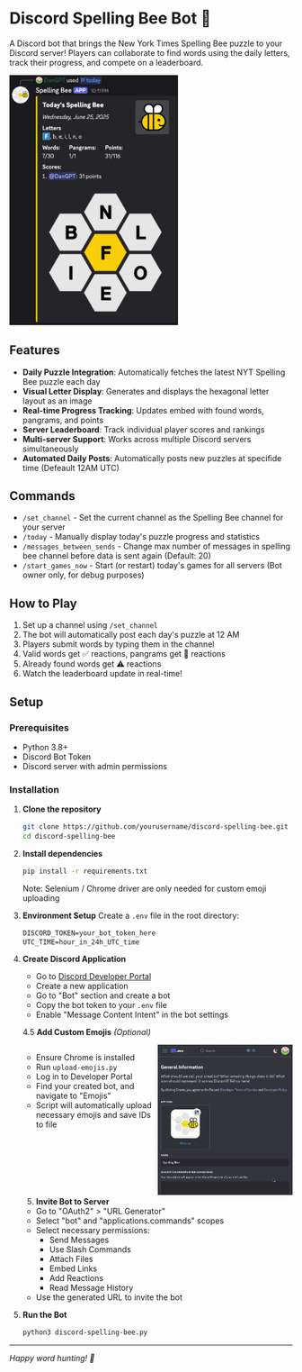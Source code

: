 # Discord Spelling Bee Bot 🐝

A Discord bot that brings the New York Times Spelling Bee puzzle to your Discord server! Players can collaborate to find words using the daily letters, track their progress, and compete on a leaderboard.

<img src="resources/demo.png" alt="demo" width="300"/>

## Features

- **Daily Puzzle Integration**: Automatically fetches the latest NYT Spelling Bee puzzle each day
- **Visual Letter Display**: Generates and displays the hexagonal letter layout as an image
- **Real-time Progress Tracking**: Updates embed with found words, pangrams, and points
- **Server Leaderboard**: Track individual player scores and rankings
- **Multi-server Support**: Works across multiple Discord servers simultaneously
- **Automated Daily Posts**: Automatically posts new puzzles at specifide time (Defeault 12AM UTC)

## Commands

- `/set_channel` - Set the current channel as the Spelling Bee channel for your server
- `/today` - Manually display today's puzzle progress and statistics
- `/messages_between_sends` - Change max number of messages in spelling bee channel before data is sent again (Default: 20)
- `/start_games_now` - Start (or restart) today's games for all servers (Bot owner only, for debug purposes)

## How to Play

1. Set up a channel using `/set_channel`
2. The bot will automatically post each day's puzzle at 12 AM
3. Players submit words by typing them in the channel
4. Valid words get ✅ reactions, pangrams get 👑 reactions
5. Already found words get ⚠️ reactions
6. Watch the leaderboard update in real-time!

## Setup

### Prerequisites

- Python 3.8+
- Discord Bot Token
- Discord server with admin permissions

### Installation

1. **Clone the repository**
   ```bash
   git clone https://github.com/yourusername/discord-spelling-bee.git
   cd discord-spelling-bee
   ```

2. **Install dependencies**
   ```bash
   pip install -r requirements.txt
   ```
   Note: Selenium / Chrome driver are only needed for custom emoji uploading

3. **Environment Setup**
   Create a `.env` file in the root directory:
   ```env
   DISCORD_TOKEN=your_bot_token_here
   UTC_TIME=hour_in_24h_UTC_time
   ```

4. **Create Discord Application**
   - Go to [Discord Developer Portal](https://discord.com/developers/applications)
   - Create a new application
   - Go to "Bot" section and create a bot
   - Copy the bot token to your `.env` file
   - Enable "Message Content Intent" in the bot settings

   4.5 **Add Custom Emojis** *(Optional)*
   <div style="display: flex;">
   <div style="flex: 1;">

      - Ensure Chrome is installed
      - Run `upload-emojis.py`
      - Log in to Developer Portal
      - Find your created bot, and navigate to "Emojis"
      - Script will automatically upload necessary emojis and save IDs to file

   </div>
   <div style="flex: 1;">
       <img src="resources/demo_upload.gif" alt="demo-upload" width="300"/>
   </div>
   </div>

   5. **Invite Bot to Server**
   - Go to "OAuth2" > "URL Generator"
   - Select "bot" and "applications.commands" scopes
   - Select necessary permissions:
     - Send Messages
     - Use Slash Commands
     - Attach Files
     - Embed Links
     - Add Reactions
     - Read Message History
   - Use the generated URL to invite the bot

6. **Run the Bot**
   ```bash
   python3 discord-spelling-bee.py
   ```

---

*Happy word hunting! 🐝*